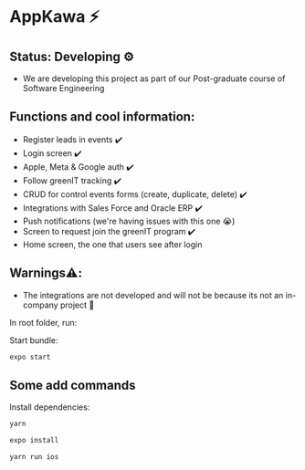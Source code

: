 # AppKawa ⚡

## Status: Developing ⚙️

- We are developing this project as part of our Post-graduate course of Software Engineering

## Functions and cool information:
- Register leads in events ✔️
- Login screen ✔️
- Apple, Meta & Google auth ✔️
- Follow greenIT tracking ✔️
- CRUD for control events forms (create, duplicate, delete) ✔️
- Integrations with Sales Force and Oracle ERP ✔️
- Push notifications (we're having issues with this one 😭)
- Screen to request join the greenIT program ✔️
- Home screen, the one that users see after login

## Warnings⚠️: 
- The integrations are not developed and will not be because its not an in-company project 🤗

In root folder, run: 

Start bundle:

```javascript
expo start
```

## Some add commands

Install dependencies: 

```javascript
yarn
```

```javascript
expo install
```

```javascript
yarn run ios
```
